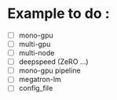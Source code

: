 # Example to do :
- [ ] mono-gpu
- [ ] multi-gpu
- [ ] multi-node
- [ ] deepspeed (ZeRO ...)
- [ ] mono-gpu pipeline
- [ ] megatron-lm
- [ ] config_file